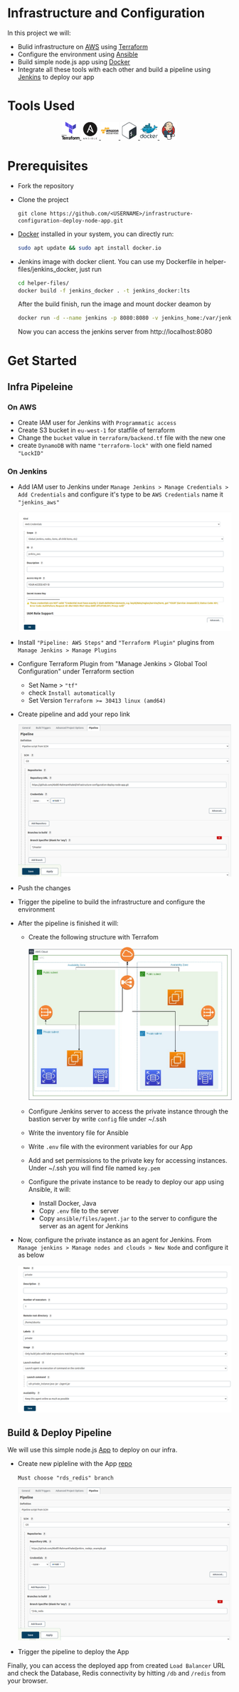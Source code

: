 # Infrastructure and Configuration

In this project we will:

* Bulid infrastructure on [AWS](https://aws.amazon.com/) using [Terraform](https://www.terraform.io/)
* Configure the environment using [Ansible](https://www.ansible.com/)
* Build simple node.js app using [Docker](https://www.docker.com/)
* Integrate all these tools with each other and build a pipeline using [Jenkins](https://www.jenkins.io/) to deploy our app

# Tools Used

<p align="center">
<a href="https://www.terraform.io/" target="_blank" rel="noreferrer"> <img src="https://raw.githubusercontent.com/AbdEl-RahmanKhaled/AbdEl-RahmanKhaled/main/icons/terraform/terraform-original-wordmark.svg" alt="terraform" width="40" height="40"/> </a> <a href="https://www.ansible.com/" target="_blank" rel="noreferrer"> <img src="https://raw.githubusercontent.com/AbdEl-RahmanKhaled/AbdEl-RahmanKhaled/main/icons/ansible/ansible-original-wordmark.svg" alt="ansible" width="40" height="40"/> </a>  <a href="https://aws.amazon.com" target="_blank" rel="noreferrer"> <img src="https://raw.githubusercontent.com/AbdEl-RahmanKhaled/AbdEl-RahmanKhaled/main/icons/amazonwebservices/amazonwebservices-original-wordmark.svg" alt="aws" width="40" height="40"/> </a> <a href="https://www.gnu.org/software/bash/" target="_blank" rel="noreferrer"> <img src="https://raw.githubusercontent.com/AbdEl-RahmanKhaled/AbdEl-RahmanKhaled/main/icons/bash/bash-original.svg" alt="bash" width="40" height="40"/> </a> <a href="https://www.docker.com/" target="_blank" rel="noreferrer"> <img src="https://raw.githubusercontent.com/AbdEl-RahmanKhaled/AbdEl-RahmanKhaled/main/icons/docker/docker-original-wordmark.svg" alt="docker" width="40" height="40"/> </a> <a href="https://www.jenkins.io" target="_blank" rel="noreferrer"> <img src="https://raw.githubusercontent.com/AbdEl-RahmanKhaled/AbdEl-RahmanKhaled/main/icons/jenkins/jenkins-original.svg" alt="jenkins" width="40" height="40"/> </a> 
</p>

# Prerequisites

* Fork the repository

* Clone the project
    
    ```git
    git clone https://github.com/<USERNAME>/infrastructure-configuration-deploy-node-app.git
    ```

* [Docker](https://docs.docker.com/desktop/linux/install/) installed in your system, you can directly run:

    ```bash
    sudo apt update && sudo apt install docker.io
    ```
* Jenkins image with docker client. You can use my Dockerfile in helper-files/jenkins_docker, just run
    
    ```bash
    cd helper-files/
    docker build -f jenkins_docker . -t jenkins_docker:lts
    ```
    After the build finish, run the image and mount docker deamon by

    ```bash
    docker run -d --name jenkins -p 8080:8080 -v jenkins_home:/var/jenkins_home -v /var/run/docker.sock:/var/run/docker.sock jenkins_docker:lts
    ```
    Now you can access the jenkins server from http://localhost:8080

# Get Started
## Infra Pipeleine

### On AWS 
* Create IAM user for Jenkins with `Programmatic access` 
* Create S3 bucket in `eu-west-1` for statfile of terraform
* Change the `bucket` value in `terraform/backend.tf` file with the new one
* create `DynamoDB` with name `"terraform-lock"` with one field named `"LockID"`

### On Jenkins

* Add IAM user to Jenkins under `Manage Jenkins > Manage Credentials > Add Credentials` and configure it's type to be `AWS Credentials` name it `"jenkins_aws"`

    ![aws_cred](https://raw.githubusercontent.com/AbdEl-RahmanKhaled/infrastructure-configuration-deploy-node-app/master/imgs/aws_cred.png)

* Install `"Pipeline: AWS Steps"` and `"Terraform Plugin"` plugins from `Manage Jenkins > Manage Plugins`

* Configure Terraform Plugin from "Manage Jenkins > Global Tool Configuration" under Terraform section 
    
    * Set Name >  `"tf"`
    * check `Install automatically`
    * Set Version `Terraform >= 30413 linux (amd64)`

* Create pipeline and add your repo link

    ![pipeline](https://raw.githubusercontent.com/AbdEl-RahmanKhaled/infrastructure-configuration-deploy-node-app/master/imgs/pipeline.png)

* Push the changes

* Trigger the pipeline to build the infrastructure and configure the environment 

* After the pipeline is finished it will:

    * Create the following structure with Terrafom

        ![infra](https://raw.githubusercontent.com/AbdEl-RahmanKhaled/infrastructure-configuration-deploy-node-app/master/imgs/AWS-infra.jpg)

    * Configure Jenkins server to access the private instance through the bastion server by write `config` file under ~/.ssh

    * Write the inventory file for Ansible

    * Write `.env` file with the evironment variables for our App

    * Add and set permissions to the private key for accessing instances. Under ~/.ssh you will find file named `key.pem`

    * Configure the private instance to be ready to deploy our app using Ansible, it will:
    
        * Install Docker, Java
        * Copy `.env` file to the server 
        * Copy `ansible/files/agent.jar` to the server to configure the server as an agent for Jenkins

* Now, configure the private instance as an agent for Jenkins. From `Manage jenkins > Manage nodes and clouds > New Node` and configure it as below 
   
    ![agent](https://raw.githubusercontent.com/AbdEl-RahmanKhaled/infrastructure-configuration-deploy-node-app/master/imgs/slave.png)


## Build & Deploy Pipeline

We will use this simple node.js [App](https://github.com/AbdEl-RahmanKhaled/jenkins_nodejs_example/tree/rds_redis) to deploy on our infra.

* Create new pipleline with the App [repo](https://github.com/AbdEl-RahmanKhaled/jenkins_nodejs_example/tree/rds_redis)

    `Must choose "rds_redis" branch` 

    ![app pipeline](https://raw.githubusercontent.com/AbdEl-RahmanKhaled/infrastructure-configuration-deploy-node-app/master/imgs/app-pipeline.png)

* Trigger the pipeline to deploy the App

Finally, you can access the deployed app from created `Load Balancer` URL and check the Database, Redis connectivity by hitting `/db` and `/redis` from your browser.










